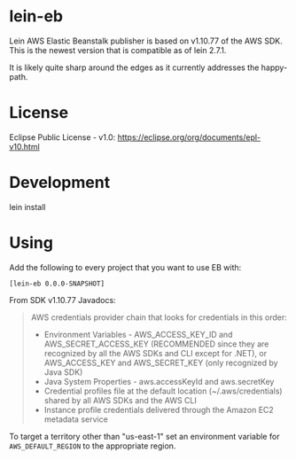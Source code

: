 # lein-eb
Lein AWS Elastic Beanstalk publisher is based on v1.10.77 of the AWS SDK. This is the newest version that is compatible as of lein 2.7.1.

It is likely quite sharp around the edges as it currently addresses the happy-path.

# License
Eclipse Public License - v1.0: <https://eclipse.org/org/documents/epl-v10.html>

# Development
lein install

# Using

Add the following to every project that you want to use EB with:

`[lein-eb 0.0.0-SNAPSHOT]`

From SDK v1.10.77 Javadocs:

> AWS credentials provider chain that looks for credentials in this order:
>
> * Environment Variables - AWS_ACCESS_KEY_ID and AWS_SECRET_ACCESS_KEY (RECOMMENDED since they are recognized by all the AWS SDKs and CLI except for .NET), or AWS_ACCESS_KEY and AWS_SECRET_KEY (only recognized by Java SDK)
> * Java System Properties - aws.accessKeyId and aws.secretKey
> * Credential profiles file at the default location (~/.aws/credentials) shared by all AWS SDKs and the AWS CLI
> * Instance profile credentials delivered through the Amazon EC2 metadata service
>

To target a territory other than "us-east-1" set an environment variable for `AWS_DEFAULT_REGION` to the appropriate region.
